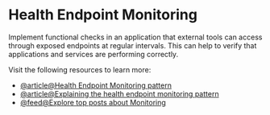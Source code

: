 # Health Endpoint Monitoring

Implement functional checks in an application that external tools can access through exposed endpoints at regular intervals. This can help to verify that applications and services are performing correctly.

Visit the following resources to learn more:

- [@article@Health Endpoint Monitoring pattern](https://learn.microsoft.com/en-us/azure/architecture/patterns/health-endpoint-monitoring)
- [@article@Explaining the health endpoint monitoring pattern](https://www.oreilly.com/library/view/java-ee-8/9781788830621/5012c01e-90ca-4809-a210-d3736574f5b3.xhtml)
- [@feed@Explore top posts about Monitoring](https://app.daily.dev/tags/monitoring?ref=roadmapsh)